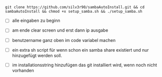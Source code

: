 ##
    git clone https://github.com/silv3r90/sambaAutoInstall.git && cd sambaAutoInstall && chmod +x setup_samba.sh && ./setup_samba.sh

- [ ] alle eingaben zu beginn

- [ ] am ende clear screen und erst dann ip ausgabe

- [ ] benutzername ganz oben im code variabel machen

- [ ] ein extra sh script für wenn schon ein samba share existiert und nur hinzugefügt werden soll.

- [ ] im installationsstring hinzufügen das git installiert wird, wenn noch nicht vorhanden

